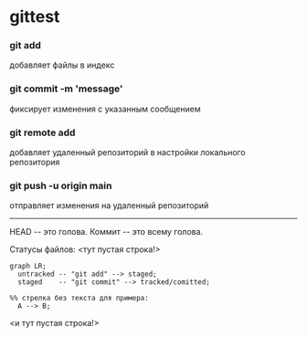 # gittest

### git add
добавляет файлы в индекс
### git commit -m 'message'
фиксирует изменения с указанным сообщением
### git remote add
добавляет удаленный репозиторий в настройки локального репозитория
### git push -u origin main
отправляет изменения на удаленный репозиторий

----
HEAD -- это голова.
Коммит -- это всему голова.

Статусы файлов:
<тут пустая строка!>

```mermaid
graph LR;
  untracked -- "git add" --> staged;
  staged    -- "git commit" --> tracked/comitted;

%% стрелка без текста для примера: 
  A --> B;
``` 
<и тут пустая строка!>
